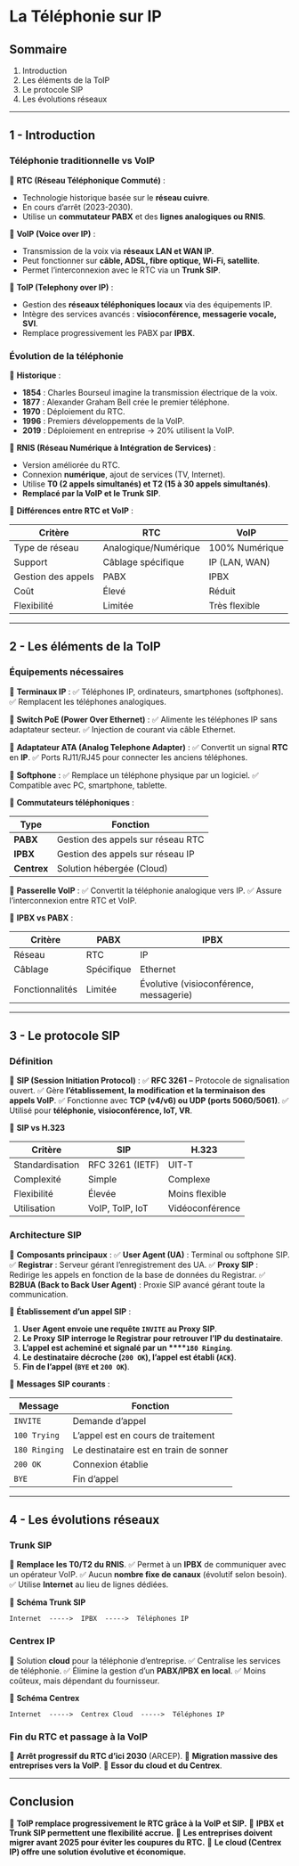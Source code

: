 # La Téléphonie sur IP

## **Sommaire**

1. Introduction
2. Les éléments de la ToIP
3. Le protocole SIP
4. Les évolutions réseaux

---

## **1 - Introduction**

### **Téléphonie traditionnelle vs VoIP**

📌 **RTC (Réseau Téléphonique Commuté)** :

- Technologie historique basée sur le **réseau cuivre**.
- En cours d’arrêt (2023-2030).
- Utilise un **commutateur PABX** et des **lignes analogiques ou RNIS**.

📌 **VoIP (Voice over IP)** :

- Transmission de la voix via **réseaux LAN et WAN IP**.
- Peut fonctionner sur **câble, ADSL, fibre optique, Wi-Fi, satellite**.
- Permet l’interconnexion avec le RTC via un **Trunk SIP**.

📌 **ToIP (Telephony over IP)** :

- Gestion des **réseaux téléphoniques locaux** via des équipements IP.
- Intègre des services avancés : **visioconférence, messagerie vocale, SVI**.
- Remplace progressivement les PABX par **IPBX**.

### **Évolution de la téléphonie**

📌 **Historique** :

- **1854** : Charles Bourseul imagine la transmission électrique de la voix.
- **1877** : Alexander Graham Bell crée le premier téléphone.
- **1970** : Déploiement du RTC.
- **1996** : Premiers développements de la VoIP.
- **2019** : Déploiement en entreprise → 20% utilisent la VoIP.

📌 **RNIS (Réseau Numérique à Intégration de Services)** :

- Version améliorée du RTC.
- Connexion **numérique**, ajout de services (TV, Internet).
- Utilise **T0 (2 appels simultanés) et T2 (15 à 30 appels simultanés)**.
- **Remplacé par la VoIP et le Trunk SIP**.

📌 **Différences entre RTC et VoIP** :

| Critère            | RTC                  | VoIP           |
| ------------------ | -------------------- | -------------- |
| Type de réseau     | Analogique/Numérique | 100% Numérique |
| Support            | Câblage spécifique   | IP (LAN, WAN)  |
| Gestion des appels | PABX                 | IPBX           |
| Coût               | Élevé                | Réduit         |
| Flexibilité        | Limitée              | Très flexible  |

---

## **2 - Les éléments de la ToIP**

### **Équipements nécessaires**

📌 **Terminaux IP** :
✅ Téléphones IP, ordinateurs, smartphones (softphones).
✅ Remplacent les téléphones analogiques.

📌 **Switch PoE (Power Over Ethernet)** :
✅ Alimente les téléphones IP sans adaptateur secteur.
✅ Injection de courant via câble Ethernet.

📌 **Adaptateur ATA (Analog Telephone Adapter)** :
✅ Convertit un signal **RTC** en **IP**.
✅ Ports RJ11/RJ45 pour connecter les anciens téléphones.

📌 **Softphone** :
✅ Remplace un téléphone physique par un logiciel.
✅ Compatible avec PC, smartphone, tablette.

📌 **Commutateurs téléphoniques** :

| Type        | Fonction                          |
| ----------- | --------------------------------- |
| **PABX**    | Gestion des appels sur réseau RTC |
| **IPBX**    | Gestion des appels sur réseau IP  |
| **Centrex** | Solution hébergée (Cloud)         |

📌 **Passerelle VoIP** :
✅ Convertit la téléphonie analogique vers IP.
✅ Assure l’interconnexion entre RTC et VoIP.

📌 **IPBX vs PABX** :

| Critère         | PABX       | IPBX                                    |
| --------------- | ---------- | --------------------------------------- |
| Réseau          | RTC        | IP                                      |
| Câblage         | Spécifique | Ethernet                                |
| Fonctionnalités | Limitée    | Évolutive (visioconférence, messagerie) |

---

## **3 - Le protocole SIP**

### **Définition**

📌 **SIP (Session Initiation Protocol)** :
✅ **RFC 3261** – Protocole de signalisation ouvert.
✅ Gère **l’établissement, la modification et la terminaison des appels VoIP**.
✅ Fonctionne avec **TCP (v4/v6) ou UDP (ports 5060/5061)**.
✅ Utilisé pour **téléphonie, visioconférence, IoT, VR**.

📌 **SIP vs H.323**

| Critère         | SIP             | H.323           |
| --------------- | --------------- | --------------- |
| Standardisation | RFC 3261 (IETF) | UIT-T           |
| Complexité      | Simple          | Complexe        |
| Flexibilité     | Élevée          | Moins flexible  |
| Utilisation     | VoIP, ToIP, IoT | Vidéoconférence |

### **Architecture SIP**

📌 **Composants principaux** :
✅ **User Agent (UA)** : Terminal ou softphone SIP.
✅ **Registrar** : Serveur gérant l’enregistrement des UA.
✅ **Proxy SIP** : Redirige les appels en fonction de la base de données du Registrar.
✅ **B2BUA (Back to Back User Agent)** : Proxie SIP avancé gérant toute la communication.

📌 **Établissement d’un appel SIP** :

1. **User Agent envoie une requête ****`INVITE`**** au Proxy SIP**.
2. **Le Proxy SIP interroge le Registrar pour retrouver l’IP du destinataire**.
3. **L’appel est acheminé et signalé par un ****`180 Ringing`**.
4. **Le destinataire décroche (****`200 OK`****), l’appel est établi (****`ACK`****)**.
5. **Fin de l’appel (****`BYE`**** et ****`200 OK`****)**.

📌 **Messages SIP courants** :

| Message       | Fonction                               |
| ------------- | -------------------------------------- |
| `INVITE`      | Demande d’appel                        |
| `100 Trying`  | L’appel est en cours de traitement     |
| `180 Ringing` | Le destinataire est en train de sonner |
| `200 OK`      | Connexion établie                      |
| `BYE`         | Fin d’appel                            |

---

## **4 - Les évolutions réseaux**

### **Trunk SIP**

📌 **Remplace les T0/T2 du RNIS**.
✅ Permet à un **IPBX** de communiquer avec un opérateur VoIP.
✅ Aucun **nombre fixe de canaux** (évolutif selon besoin).
✅ Utilise **Internet** au lieu de lignes dédiées.

📌 **Schéma Trunk SIP**

```
Internet  ----->  IPBX  ----->  Téléphones IP
```

### **Centrex IP**

📌 Solution **cloud** pour la téléphonie d’entreprise.
✅ Centralise les services de téléphonie.
✅ Élimine la gestion d’un **PABX/IPBX en local**.
✅ Moins coûteux, mais dépendant du fournisseur.

📌 **Schéma Centrex**

```
Internet  ----->  Centrex Cloud  ----->  Téléphones IP
```

### **Fin du RTC et passage à la VoIP**

📌 **Arrêt progressif du RTC d’ici 2030** (ARCEP).
📌 **Migration massive des entreprises vers la VoIP**.
📌 **Essor du cloud et du Centrex**.

---

## **Conclusion**

📌 **ToIP remplace progressivement le RTC grâce à la VoIP et SIP.**
📌 **IPBX et Trunk SIP permettent une flexibilité accrue.**
📌 **Les entreprises doivent migrer avant 2025 pour éviter les coupures du RTC.**
📌 **Le cloud (Centrex IP) offre une solution évolutive et économique.**



